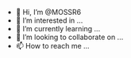 - 👋 Hi, I’m @MOSSR6
- 👀 I’m interested in ...
- 🌱 I’m currently learning ...
- 💞️ I’m looking to collaborate on ...
- 📫 How to reach me ...

<!---
MOSSR6/MOSSR6 is a ✨ special ✨ repository because its `README.md` (this file) appears on your GitHub profile.
Gözlerinizi atmak için Önizleme videolarını kopyalayabilirsiniz.

